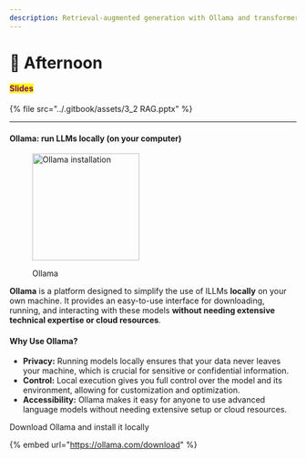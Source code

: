 ```yaml
---
description: Retrieval-augmented generation with Ollama and transformers
---
```


# 🦙 Afternoon

#### <mark style="color:purple;">Slides</mark>

{% file src="../.gitbook/assets/3_2 RAG.pptx" %}

***

#### Ollama: run LLMs locally (on your computer)

<figure><img src="../.gitbook/assets/Screenshot 2024-08-18 at 7.21.17 AM.png" alt="Ollama installation" width="188"><figcaption><p>Ollama</p></figcaption></figure>

**Ollama** is a platform designed to simplify the use of lLLMs **locally** on your own machine. It provides an easy-to-use interface for downloading, running, and interacting with these models **without needing extensive technical expertise or cloud resources**.

#### Why Use Ollama?

* **Privacy:** Running models locally ensures that your data never leaves your machine, which is crucial for sensitive or confidential information.
* **Control:** Local execution gives you full control over the model and its environment, allowing for customization and optimization.
* **Accessibility:** Ollama makes it easy for anyone to use advanced language models without needing extensive setup or cloud resources.

Download Ollama and install it locally

{% embed url="https://ollama.com/download" %}
